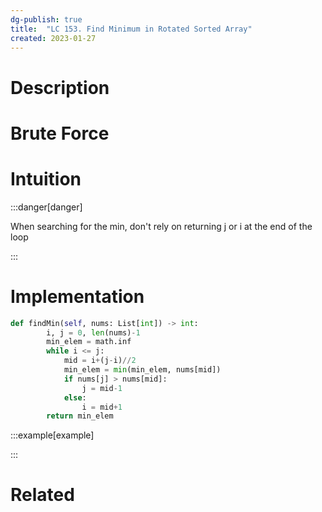 ```yaml
---
dg-publish: true
title:  "LC 153. Find Minimum in Rotated Sorted Array"
created: 2023-01-27
---
```



# Description

# Brute Force
# Intuition

:::danger[danger] 

When searching for the min, don't rely on returning j or i at the end of the loop

:::
>

# Implementation
```python
def findMin(self, nums: List[int]) -> int:
        i, j = 0, len(nums)-1
        min_elem = math.inf
        while i <= j:
            mid = i+(j-i)//2
            min_elem = min(min_elem, nums[mid])
            if nums[j] > nums[mid]:
                j = mid-1
            else:
                i = mid+1
        return min_elem
```

:::example[example] 


:::


# Related
